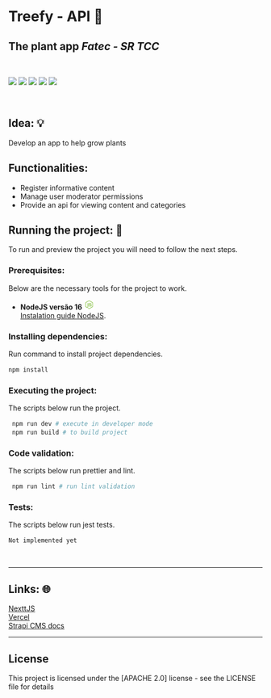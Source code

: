 # Treefy - API 🌱
## The plant app ***Fatec - SR TCC***

<br>
<p float="left">
 <img src="https://img.shields.io/badge/Next-black?style=for-the-badge&logo=next.js&logoColor=white">
 <img src="https://img.shields.io/badge/strapi-%232E7EEA.svg?style=for-the-badge&logo=strapi&logoColor=white">
 <img src="https://img.shields.io/badge/node.js-6DA55F?style=for-the-badge&logo=node.js&logoColor=white">
 <img src="https://img.shields.io/badge/react-%2320232a.svg?style=for-the-badge&logo=react&logoColor=%2361DAFB">
 <img src="https://img.shields.io/badge/typescript-%23007ACC.svg?style=for-the-badge&logo=typescript&logoColor=white">
</p>
<br>

## Idea: 💡
Develop an app to help grow plants

## Functionalities:
- Register informative content
- Manage user moderator permissions
- Provide an api for viewing content and categories

## Running the project: 🚀
To run and preview the project you will need to follow the next steps.

### Prerequisites:
Below are the necessary tools for the project to work.
- **NodeJS versão 16** <img src="https://raw.githubusercontent.com/PKief/vscode-material-icon-theme/main/icons/nodejs.svg" height="20" /><br>
  [<ins>Instalation guide NodeJS</ins>](https://nodejs.org/en/).
  
### Installing dependencies:
Run command to install project dependencies.
   ```sh
   npm install
   ```  
  
### Executing the project:
The scripts below run the project.
  ```sh
   npm run dev # execute in developer mode
   npm run build # to build project
   ```

### Code validation:
The scripts below run prettier and lint.
  ```sh
   npm run lint # run lint validation
   ```

### Tests:
The scripts below run jest tests.
  ```sh
  Not implemented yet
   ```
   
   <br>

---
## Links: 🌐
[<ins>NexttJS</ins>](https://nextjs.org/)<br>
[<ins>Vercel</ins>](https://vercel.com/new?utm_medium=default-template&filter=next.js&utm_source=create-next-app&utm_campaign=create-next-app-readme)<br>
[<ins>Strapi CMS docs</ins>](https://docs.strapi.io/developer-docs/latest/getting-started/introduction.html)

---
## License
This project is licensed under the [APACHE 2.0] license - see the LICENSE file for details

